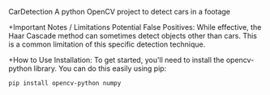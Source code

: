 CarDetection
 A python OpenCV project to detect cars in a footage

+Important Notes / Limitations
Potential False Positives: While effective, the Haar Cascade method can sometimes detect objects other than cars. This is a common limitation of this specific detection technique.

+How to Use
Installation: To get started, you'll need to install the opencv-python library. You can do this easily using pip:
```bash
pip install opencv-python numpy



